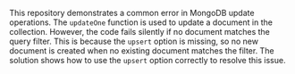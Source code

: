 This repository demonstrates a common error in MongoDB update operations. The `updateOne` function is used to update a document in the collection. However, the code fails silently if no document matches the query filter. This is because the `upsert` option is missing, so no new document is created when no existing document matches the filter. The solution shows how to use the `upsert` option correctly to resolve this issue.